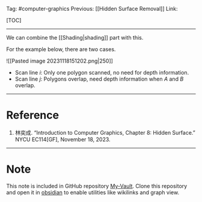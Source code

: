 Tag: #computer-graphics 
Previous: [[Hidden Surface Removal]]
Link: 

[TOC]

---

We can combine the [[Shading|shading]] part with this.

For the example below, there are two cases.

![[Pasted image 20231118151202.png|250]]

- Scan line $i$: Only one polygon scanned, no need for depth information.
- Scan line $j$: Polygons overlap, need depth information when $A$ and $B$ overlap.

---

# Reference

1. 林奕成. “Introduction to Computer Graphics, Chapter 8: Hidden Surface.” NYCU EC114[GF], November 18, 2023.

---

# Note

This note is included in GitHub repository [My-Vault](https://github.com/LittleD3092/My-Vault.git). Clone this repository and open it in [obsidian](https://obsidian.md/) to enable utilities like wikilinks and graph view.